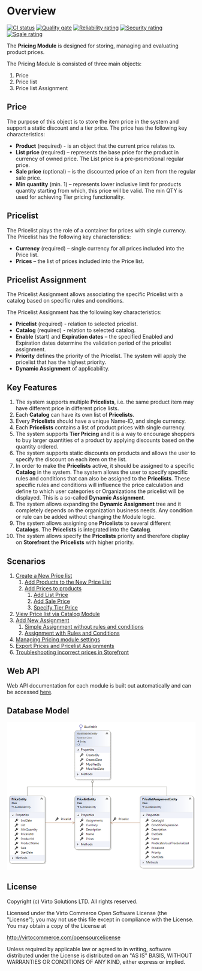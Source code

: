# Overview

[![CI status](https://github.com/VirtoCommerce/vc-module-pricing/workflows/Module%20CI/badge.svg?branch=dev)](https://github.com/VirtoCommerce/vc-module-pricing/actions?query=workflow%3A"Module+CI") [![Quality gate](https://sonarcloud.io/api/project_badges/measure?project=VirtoCommerce_vc-module-pricing&metric=alert_status&branch=dev)](https://sonarcloud.io/dashboard?id=VirtoCommerce_vc-module-pricing) [![Reliability rating](https://sonarcloud.io/api/project_badges/measure?project=VirtoCommerce_vc-module-pricing&metric=reliability_rating&branch=dev)](https://sonarcloud.io/dashboard?id=VirtoCommerce_vc-module-pricing) [![Security rating](https://sonarcloud.io/api/project_badges/measure?project=VirtoCommerce_vc-module-pricing&metric=security_rating&branch=dev)](https://sonarcloud.io/dashboard?id=VirtoCommerce_vc-module-pricing) [![Sqale rating](https://sonarcloud.io/api/project_badges/measure?project=VirtoCommerce_vc-module-pricing&metric=sqale_rating&branch=dev)](https://sonarcloud.io/dashboard?id=VirtoCommerce_vc-module-pricing)

The **Pricing Module** is designed for storing, managing and evaluating product prices.

The Pricing Module is consisted of three main objects:

1. Price
1. Price list
1. Price list Assignment

## Price

The purpose of this object is to store the item price in the system and support a static discount and a tier price. The price has the following key characteristics:

- **Product** (required) - is an object that the current price relates to.
- **List price** (required) – represents the base price for the product in currency of owned price. The List price is a pre-promotional regular price.  
- **Sale price** (optional) – is the discounted price of an item from the regular sale price.
- **Min quantity** (min. 1) – represents lower inclusive limit for products quantity starting from which, this price will be valid. The min QTY is used for achieving Tier pricing functionality.

## Pricelist

The Pricelist plays the role of a container for prices with single currency. The Pricelist has the following key characteristics:

- **Currency** (required) – single currency for all prices included into the Price list.  
- **Prices** – the list of prices included into the Price list.  

## Pricelist Assignment

The Pricelist Assignment allows associating the specific Pricelist with a catalog based on specific rules and conditions.  

The Pricelist Assignment has the following key characteristics:

- **Pricelist** (required) - relation to selected pricelist.  
- **Catalog** (required) - relation to selected catalog.
- **Enable** (start) and **Expiration dates** – the specified Enabled and Expiration dates determine the validation period of the pricelist assignment.  
- **Priority**  defines the priority of the Pricelist. The system will apply the pricelist that has the highest priority.  
- **Dynamic Assignment** of applicability.

## Key Features 

1. The system supports multiple **Pricelists**, i.e. the same product item may have different price in different price lists.
1. Each **Catalog** can have its own list of **Pricelists**.
1. Every **Pricelists** should have a unique Name-ID, and single currency.
1. Each **Pricelists** contains a list of product prices with single currency.
1. The system supports **Tier Pricing** and it is a way to encourage shoppers to buy larger quantities of a product by applying discounts based on the quantity ordered.
1. The system supports static discounts on products and allows the user to specify the discount on each item on the list.
1. In order to make the **Pricelists** active, it should be assigned to a specific **Catalog** in the system. The system allows the user to specify specific rules and conditions that can also be assigned to the **Pricelists**. These specific rules and conditions will influence the price calculation and define to which user categories or Organizations the pricelist will be displayed. This is a so-called **Dynamic Assignment**.
1. The system allows expanding the **Dynamic Assignment** tree and it completely depends on the organization business needs. Any condition or rule can be added without changing the Module logic.
1. The system allows assigning one **Pricelists** to several different **Catalogs**. The **Pricelists** is integrated into the **Catalog**.
1. The system allows specify the **Pricelists** priority and therefore display on **Storefront** the **Pricelists** with higher priority.

## Scenarios  

1. [Create a New Price list](create-new-price-list.md)
    1. [Add Products to the New Price List](add-products-to-the-new-price-list.md)
    1. [Add Prices to products](add-prices-to-products.md)
        1. [Add List Price](add-prices-to-products.md#add-list-price)
        1. [Add Sale Price](add-prices-to-products.md#add-sale-price)
        1. [Specify Tier Price](add-prices-to-products.md#specify-tier-price)
1. [View Price list via Catalog Module](view-price-list-via-catalog-module.md)
1. [Add New Assignment](add-new-assignment.md)
    1. [Simple Assignment without rules and conditions](add-new-assignment.md#simple-assignment-without-rules-and-conditions)
    1. [Assignment with Rules and Conditions](add-new-assignment.md#assignment-with-rules-and-conditions)
1. [Managing Pricing module settings](managing-pricing-module-settings.md)
1. [Export Prices and Pricelist Assignments](export-functionality.md)
1. [Troubleshooting incorrect prices in Storefront](troubleshooting-guide.md)

## Web API

Web API documentation for each module is built out automatically and can be accessed [here](https://virtocommerce.com/request-demo).

## Database Model

![DB model](media/diagram-db-model.png)

## License

Copyright (c) Virto Solutions LTD.  All rights reserved.

Licensed under the Virto Commerce Open Software License (the "License"); you
may not use this file except in compliance with the License. You may
obtain a copy of the License at

<http://virtocommerce.com/opensourcelicense>

Unless required by applicable law or agreed to in writing, software
distributed under the License is distributed on an "AS IS" BASIS,
WITHOUT WARRANTIES OR CONDITIONS OF ANY KIND, either express or
implied.
